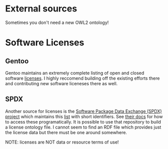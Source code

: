 # External sources
Sometimes you don't need a new OWL2 ontology!

# Software Licenses
## Gentoo
Gentoo maintains an extremely complete listing of open and closed software
[licenses](https://github.com/gentoo/gentoo/tree/master/licenses).
I highly reccomend building off the existing efforts there and
contributing new software liceneses there as well.
## SPDX
Another source for licenses is the [Software Package Data Exchange (SPDX) project](https://spdx.org/)
which maintains this [list](https://spdx.org/licenses/) with short identifiers.
See [their docs](https://github.com/spdx/license-list-data/blob/master/accessingLicenses.md)
for how to access these programatically. It is possible to use that repository to build a
license ontology file. I cannot seem to find an RDF file which provides just the license data
but there must be one around somewhere.

NOTE: licenses are NOT data or resource terms of use!

